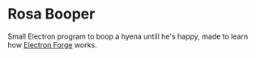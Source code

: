 # Rosa Booper
Small Electron program to boop a hyena untill he's happy, made to learn how [Electron Forge](https://www.electronforge.io/) works.
